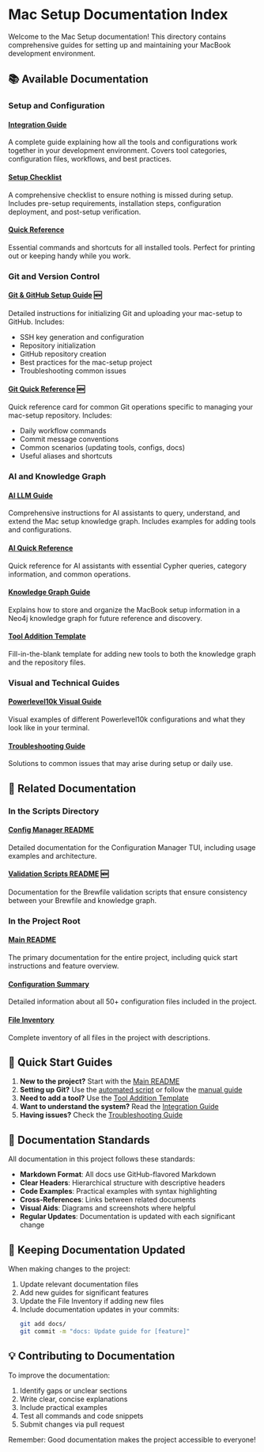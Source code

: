 # Mac Setup Documentation Index

Welcome to the Mac Setup documentation! This directory contains comprehensive guides for setting up and maintaining your MacBook development environment.

## 📚 Available Documentation

### Setup and Configuration

#### [Integration Guide](integration-guide.md)
A complete guide explaining how all the tools and configurations work together in your development environment. Covers tool categories, configuration files, workflows, and best practices.

#### [Setup Checklist](setup-checklist.md)  
A comprehensive checklist to ensure nothing is missed during setup. Includes pre-setup requirements, installation steps, configuration deployment, and post-setup verification.

#### [Quick Reference](quick-reference.md)
Essential commands and shortcuts for all installed tools. Perfect for printing out or keeping handy while you work.

### Git and Version Control

#### [Git & GitHub Setup Guide](git-github-setup.md) 🆕
Detailed instructions for initializing Git and uploading your mac-setup to GitHub. Includes:
- SSH key generation and configuration
- Repository initialization
- GitHub repository creation
- Best practices for the mac-setup project
- Troubleshooting common issues

#### [Git Quick Reference](git-quick-reference.md) 🆕
Quick reference card for common Git operations specific to managing your mac-setup repository. Includes:
- Daily workflow commands
- Commit message conventions
- Common scenarios (updating tools, configs, docs)
- Useful aliases and shortcuts

### AI and Knowledge Graph

#### [AI LLM Guide](ai-llm-guide.md)
Comprehensive instructions for AI assistants to query, understand, and extend the Mac setup knowledge graph. Includes examples for adding tools and configurations.

#### [AI Quick Reference](ai-quick-reference.md)
Quick reference for AI assistants with essential Cypher queries, category information, and common operations.

#### [Knowledge Graph Guide](knowledge-graph-guide.md)
Explains how to store and organize the MacBook setup information in a Neo4j knowledge graph for future reference and discovery.

#### [Tool Addition Template](tool-addition-template.md)
Fill-in-the-blank template for adding new tools to both the knowledge graph and the repository files.

### Visual and Technical Guides

#### [Powerlevel10k Visual Guide](powerlevel10k-visual.md)
Visual examples of different Powerlevel10k configurations and what they look like in your terminal.

#### [Troubleshooting Guide](troubleshooting.md)
Solutions to common issues that may arise during setup or daily use.

## 📁 Related Documentation

### In the Scripts Directory

#### [Config Manager README](../scripts/CONFIG_MANAGER_README.md)
Detailed documentation for the Configuration Manager TUI, including usage examples and architecture.

#### [Validation Scripts README](../scripts/VALIDATION_README.md) 🆕
Documentation for the Brewfile validation scripts that ensure consistency between your Brewfile and knowledge graph.

### In the Project Root

#### [Main README](../README.md)
The primary documentation for the entire project, including quick start instructions and feature overview.

#### [Configuration Summary](../CONFIGURATION_SUMMARY.md)
Detailed information about all 50+ configuration files included in the project.

#### [File Inventory](../FILE_INVENTORY.md)
Complete inventory of all files in the project with descriptions.

## 🚀 Quick Start Guides

1. **New to the project?** Start with the [Main README](../README.md)
2. **Setting up Git?** Use the [automated script](../scripts/git-init-upload.sh) or follow the [manual guide](git-github-setup.md)
3. **Need to add a tool?** Use the [Tool Addition Template](tool-addition-template.md)
4. **Want to understand the system?** Read the [Integration Guide](integration-guide.md)
5. **Having issues?** Check the [Troubleshooting Guide](troubleshooting.md)

## 📝 Documentation Standards

All documentation in this project follows these standards:

- **Markdown Format**: All docs use GitHub-flavored Markdown
- **Clear Headers**: Hierarchical structure with descriptive headers
- **Code Examples**: Practical examples with syntax highlighting
- **Cross-References**: Links between related documents
- **Visual Aids**: Diagrams and screenshots where helpful
- **Regular Updates**: Documentation is updated with each significant change

## 🔄 Keeping Documentation Updated

When making changes to the project:

1. Update relevant documentation files
2. Add new guides for significant features
3. Update the File Inventory if adding new files
4. Include documentation updates in your commits:
   ```bash
   git add docs/
   git commit -m "docs: Update guide for [feature]"
   ```

## 💡 Contributing to Documentation

To improve the documentation:

1. Identify gaps or unclear sections
2. Write clear, concise explanations
3. Include practical examples
4. Test all commands and code snippets
5. Submit changes via pull request

Remember: Good documentation makes the project accessible to everyone!
